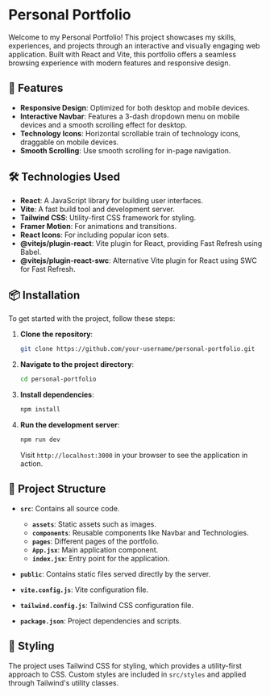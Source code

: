 
# Personal Portfolio

Welcome to my Personal Portfolio! This project showcases my skills, experiences, and projects through an interactive and visually engaging web application. Built with React and Vite, this portfolio offers a seamless browsing experience with modern features and responsive design.

## 🚀 Features

- **Responsive Design**: Optimized for both desktop and mobile devices.
- **Interactive Navbar**: Features a 3-dash dropdown menu on mobile devices and a smooth scrolling effect for desktop.
- **Technology Icons**: Horizontal scrollable train of technology icons, draggable on mobile devices.
- **Smooth Scrolling**: Use smooth scrolling for in-page navigation.

## 🛠️ Technologies Used

- **React**: A JavaScript library for building user interfaces.
- **Vite**: A fast build tool and development server.
- **Tailwind CSS**: Utility-first CSS framework for styling.
- **Framer Motion**: For animations and transitions.
- **React Icons**: For including popular icon sets.
- **@vitejs/plugin-react**: Vite plugin for React, providing Fast Refresh using Babel.
- **@vitejs/plugin-react-swc**: Alternative Vite plugin for React using SWC for Fast Refresh.

## 📦 Installation

To get started with the project, follow these steps:

1. **Clone the repository**:
   ```bash
   git clone https://github.com/your-username/personal-portfolio.git
   ```

2. **Navigate to the project directory**:
   ```bash
   cd personal-portfolio
   ```

3. **Install dependencies**:
   ```bash
   npm install
   ```

4. **Run the development server**:
   ```bash
   npm run dev
   ```

   Visit `http://localhost:3000` in your browser to see the application in action.

## 📄 Project Structure

- **`src`**: Contains all source code.
  - **`assets`**: Static assets such as images.
  - **`components`**: Reusable components like Navbar and Technologies.
  - **`pages`**: Different pages of the portfolio.
  - **`App.jsx`**: Main application component.
  - **`index.jsx`**: Entry point for the application.

- **`public`**: Contains static files served directly by the server.
- **`vite.config.js`**: Vite configuration file.
- **`tailwind.config.js`**: Tailwind CSS configuration file.
- **`package.json`**: Project dependencies and scripts.

## 🎨 Styling

The project uses Tailwind CSS for styling, which provides a utility-first approach to CSS. Custom styles are included in `src/styles` and applied through Tailwind's utility classes.
